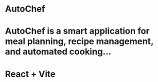 # AutoChef
AutoChef is a smart application for meal planning, recipe management, and automated cooking...
=======
# React + Vite